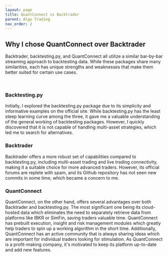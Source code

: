 ```yaml
---
layout: page
title: QuantConnect vs Backtrader
parent: Algo Trading
nav_order: 2
---
```


## Why I chose QuantConnect over Backtrader
Backtrader, backtesting.py, and QuantConnect all utilize a similar bar-by-bar streaming approach to backtesting data. While these packages share many similarities, each has unique strengths and weaknesses that make them better suited for certain use cases.

<br/>

### Backtesting.py
Initially, I explored the backtesting.py package due to its simplicity and informative examples on the official site. While backtesting.py has the least steep learning curve among the three, it gave me a valuable understanding of the general working of backtesting packages. However, I quickly discovered that it is not capable of handling multi-asset strategies, which led me to search for alternatives.

### Backtrader
Backtrader offers a more robust set of capabilities compared to backtesting.py, including multi-asset trading and live trading connectivity, making it a suitable choice for more advanced traders. However, its official forums are replete with spam, and its Github repository has not seen new commits in some time, which became a concern to me.

### QuantConnect
QuantConnect, on the other hand, offers several advantages over both Backtrader and backtesting.py. The most significant one being its cloud-hosted data which eliminates the need to separately retrieve data from platforms like IBKR or SimFin, saving traders valuable time. QuantConnect has prebuilt execution, insight and risk management modules which greatly help traders to spin up a working algorithm in the short time. Additionally, QuantConnect has an active community that is always sharing ideas which are important for individual traders looking for stimulation. As QuantConnect is a profit-making company, it's motivated to keep its platform up-to-date and add new features.